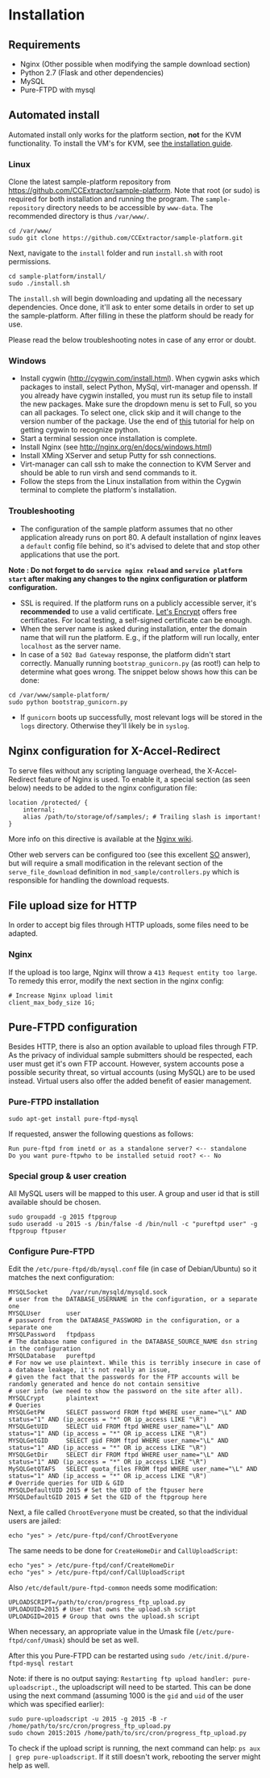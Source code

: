 # Installation

## Requirements

* Nginx (Other possible when modifying the sample download section)
* Python 2.7 (Flask and other dependencies)
* MySQL
* Pure-FTPD with mysql

## Automated install

Automated install only works for the platform section, **not** for the KVM
functionality. To install the VM's for KVM, see 
[the installation guide](ci-vm/installation.md).

### Linux

Clone the latest sample-platform repository from 
https://github.com/CCExtractor/sample-platform.
Note that root (or sudo) is required for both installation and running the program.
The `sample-repository` directory needs to be accessible by `www-data`. The
recommended directory is thus `/var/www/`.

```
cd /var/www/
sudo git clone https://github.com/CCExtractor/sample-platform.git
```

Next, navigate to the `install` folder and run `install.sh` with root 
permissions.

```
cd sample-platform/install/
sudo ./install.sh
```    

The `install.sh` will begin downloading and updating all the necessary 
dependencies. Once done, it'll ask to enter some details in order to set up 
the sample-platform. After filling in these the platform should be ready for
use.

Please read the below troubleshooting notes in case of any error or doubt.

### Windows

* Install cygwin (http://cygwin.com/install.html). When cygwin asks which
 packages to install, select Python, MySql, virt-manager and openssh. If you 
 already have cygwin installed, you must run its setup file to install the new packages. Make sure the dropdown menu is set to Full, so you can all packages. To select one, click skip and it will change to the version number of the package. Use the end of [this](https://www.davidbaumgold.com/tutorials/set-up-python-windows/) tutorial for help on getting cygwin to recognize python. 
* Start a terminal session once installation is complete. 
* Install Nginx (see http://nginx.org/en/docs/windows.html)
* Install XMing XServer and setup Putty for ssh connections.
* Virt-manager can call ssh to make the connection to KVM Server and should be 
able to run virsh and send commands to it. 
* Follow the steps from the Linux installation from within the Cygwin terminal
to complete the platform's installation.

### Troubleshooting

* The configuration of the sample platform assumes that no other application
already runs on port 80. A default installation of nginx leaves a `default` 
config file behind, so it's advised to delete that and stop other 
applications that use the port.

**Note : Do not forget to do `service nginx reload` and 
`service platform start` after making any changes to the nginx configuration
or platform configuration.**
* SSL is required. If the platform runs on a publicly accessible server, 
it's **recommended** to use a valid certificate. 
[Let's Encrypt](https://letsencrypt.org/) offers free certificates. For local
testing, a self-signed certificate can be enough.
* When the server name is asked during installation, enter the domain name 
that will run the platform. E.g., if the platform will run locally, enter 
`localhost` as the server name.
* In case of a `502 Bad Gateway` response, the platform didn't start 
correctly. Manually running `bootstrap_gunicorn.py` (as root!) can help to 
determine what goes wrong. The snippet below shows how this can be done:

```
cd /var/www/sample-platform/
sudo python bootstrap_gunicorn.py
```

* If `gunicorn` boots up successfully, most relevant logs will be stored in
 the `logs` directory. Otherwise they'll likely be in `syslog`.

## Nginx configuration for X-Accel-Redirect

To serve files without any scripting language overhead, the X-Accel-Redirect 
feature of Nginx is used. To enable it, a special section (as seen below) 
needs to be added to the nginx configuration file:

```
location /protected/ {
    internal;
    alias /path/to/storage/of/samples/; # Trailing slash is important!
}
```

More info on this directive is available at the 
[Nginx wiki](http://wiki.nginx.org/NginxXSendfile).

Other web servers can be configured too (see this excellent 
[SO](http://stackoverflow.com/a/3731639) answer), but will require a small 
modification in the relevant section of the `serve_file_download` definition 
in `mod_sample/controllers.py` which is responsible for handling the download
requests.

## File upload size for HTTP

In order to accept big files through HTTP uploads, some files need to be 
adapted.

### Nginx

If the upload is too large, Nginx will throw a 
`413 Request entity too large`. To remedy this error, modify the next section
in the nginx config:

```
# Increase Nginx upload limit
client_max_body_size 1G;
```

## Pure-FTPD configuration

Besides HTTP, there is also an option available to upload files through FTP.
As the privacy of individual sample submitters should be respected, each user
must get it's own FTP account. However, system accounts pose a possible 
security threat, so virtual accounts (using MySQL) are to be used instead. 
Virtual users also offer the added benefit of easier management.

### Pure-FTPD installation

`sudo apt-get install pure-ftpd-mysql`

If requested, answer the following questions as follows:

```
Run pure-ftpd from inetd or as a standalone server? <-- standalone
Do you want pure-ftpwho to be installed setuid root? <-- No
```

### Special group & user creation

All MySQL users will be mapped to this user. A group and user id that is
still available should be chosen.

```
sudo groupadd -g 2015 ftpgroup
sudo useradd -u 2015 -s /bin/false -d /bin/null -c "pureftpd user" -g ftpgroup ftpuser
```

### Configure Pure-FTPD

Edit the `/etc/pure-ftpd/db/mysql.conf` file (in case of Debian/Ubuntu) so it
matches the next configuration:

```
MYSQLSocket      /var/run/mysqld/mysqld.sock
# user from the DATABASE_USERNAME in the configuration, or a separate one
MYSQLUser       user 
# password from the DATABASE_PASSWORD in the configuration, or a separate one
MYSQLPassword   ftpdpass
# The database name configured in the DATABASE_SOURCE_NAME dsn string in the configuration
MYSQLDatabase   pureftpd
# For now we use plaintext. While this is terribly insecure in case of a database leakage, it's not really an issue, 
# given the fact that the passwords for the FTP accounts will be randomly generated and hence do not contain sensitive 
# user info (we need to show the password on the site after all).
MYSQLCrypt      plaintext
# Queries
MYSQLGetPW      SELECT password FROM ftpd WHERE user_name="\L" AND status="1" AND (ip_access = "*" OR ip_access LIKE "\R")
MYSQLGetUID     SELECT uid FROM ftpd WHERE user_name="\L" AND status="1" AND (ip_access = "*" OR ip_access LIKE "\R")
MYSQLGetGID     SELECT gid FROM ftpd WHERE user_name="\L" AND status="1" AND (ip_access = "*" OR ip_access LIKE "\R")
MYSQLGetDir     SELECT dir FROM ftpd WHERE user_name="\L" AND status="1" AND (ip_access = "*" OR ip_access LIKE "\R")
MySQLGetQTAFS   SELECT quota_files FROM ftpd WHERE user_name="\L" AND status="1" AND (ip_access = "*" OR ip_access LIKE "\R")
# Override queries for UID & GID
MYSQLDefaultUID 2015 # Set the UID of the ftpuser here
MYSQLDefaultGID 2015 # Set the GID of the ftpgroup here
```

Next, a file called `ChrootEveryone` must be created, so that the individual
users are jailed:

```
echo "yes" > /etc/pure-ftpd/conf/ChrootEveryone
```

The same needs to be done for `CreateHomeDir` and `CallUploadScript`:

```
echo "yes" > /etc/pure-ftpd/conf/CreateHomeDir
echo "yes" > /etc/pure-ftpd/conf/CallUploadScript
```

Also `/etc/default/pure-ftpd-common` needs some modification:

```
UPLOADSCRIPT=/path/to/cron/progress_ftp_upload.py
UPLOADUID=2015 # User that owns the upload.sh script
UPLOADGID=2015 # Group that owns the upload.sh script
```

When necessary, an appropriate value in the Umask file 
(`/etc/pure-ftpd/conf/Umask`) should be set as well.

After this you Pure-FTPD can be restarted using 
`sudo /etc/init.d/pure-ftpd-mysql restart`

Note: if there is no output saying: 
`Restarting ftp upload handler: pure-uploadscript.`, the uploadscript will
need to be started. This can be done using the next command (assuming 1000 is
the `gid` and `uid` of the user which was specified earlier):

```
sudo pure-uploadscript -u 2015 -g 2015 -B -r /home/path/to/src/cron/progress_ftp_upload.py
sudo chown 2015:2015 /home/path/to/src/cron/progress_ftp_upload.py

```

To check if the upload script is running, the next command can help:
`ps aux | grep pure-uploadscript`. If it still doesn't work, rebooting the 
server might help as well.

